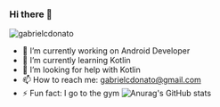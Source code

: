 ### Hi there 👋

<img src="https://komarev.com/ghpvc/?username=SEUUSUARIO&color=green" alt="gabrielcdonato" /> 

- 🔭 I’m currently working on Android Developer
- 🌱 I’m currently learning Kotlin
- 🤔 I’m looking for help with Kotlin
- 📫 How to reach me: gabrielcdonato@gmail.com
- ⚡ Fun fact: I go to the gym
![Anurag's GitHub stats](https://github-readme-stats.vercel.app/api?abrielcDonato=anuraghazra&show_icons=true)

  
    
